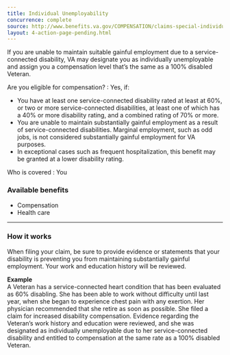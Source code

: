 ```yaml
---
title: Individual Unemployability
concurrence: complete
source: http://www.benefits.va.gov/COMPENSATION/claims-special-individual_unemployability.asp
layout: 4-action-page-pending.html
---
```


If you are unable to maintain suitable gainful employment due to a service-connected disability, VA may designate you as individually unemployable and assign you a compensation level that’s the same as a 100% disabled Veteran.

Are you eligible for compensation?
: Yes, if:

  - You have at least one service-connected disability rated at least at 60%, or two or more service-connected disabilities, at least one of which has a 40% or more disability rating, and a combined rating of 70% or more.
  - You are unable to maintain substantially gainful employment as a result of service-connected disabilities. Marginal employment, such as odd jobs, is not considered substantially gainful employment for VA purposes.
  - In exceptional cases such as frequent hospitalization, this benefit may be granted at a lower disability rating.

Who is covered
: You

### Available benefits

- Compensation
- Health care

-----

### How it works

When filing your claim, be sure to provide evidence or statements that your disability is preventing you from maintaining substantially gainful employment. Your work and education history will be reviewed.

**Example**<br>
A Veteran has a service-connected heart condition that has been evaluated as 60% disabling. She has been able to work without difficulty until last year, when she began to experience chest pain with any exertion. Her physician recommended that she retire as soon as possible. She filed a claim for increased disability compensation. Evidence regarding the Veteran’s work history and education were reviewed, and she was designated as individually unemployable due to her service-connected disability and entitled to compensation at the same rate as a 100% disabled Veteran.

